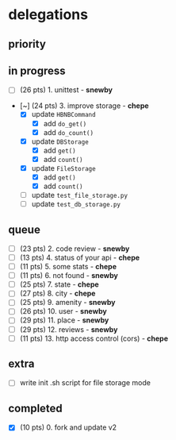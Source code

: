 # delegations

## priority

## in progress

- [ ] (26 pts) 1. unittest - **snewby**
- [~] (24 pts) 3. improve storage - **chepe**
	- [x] update `HBNBCommand`
		- [x] add `do_get()`
		- [x] add `do_count()`
	- [x] update `DBStorage`
		- [x] add `get()`
		- [x] add `count()`
	- [x] update `FileStorage`
		- [x] add `get()`
		- [x] add `count()`
	- [ ] update `test_file_storage.py`
	- [ ] update `test_db_storage.py`

## queue

- [ ] (23 pts) 2. code review - **snewby**
- [ ] (13 pts) 4. status of your api - **chepe**
- [ ] (11 pts) 5. some stats - **chepe**
- [ ] (11 pts) 6. not found - **snewby**
- [ ] (25 pts) 7. state - **chepe**
- [ ] (27 pts) 8. city - **chepe**
- [ ] (25 pts) 9. amenity - **snewby**
- [ ] (26 pts) 10. user - **snewby**
- [ ] (29 pts) 11. place - **snewby**
- [ ] (29 pts) 12. reviews - **snewby**
- [ ] (11 pts) 13. http access control (cors) - **chepe**

## extra

- [ ] write init .sh script for file storage mode

## completed

- [x] (10 pts) 0. fork and update v2
